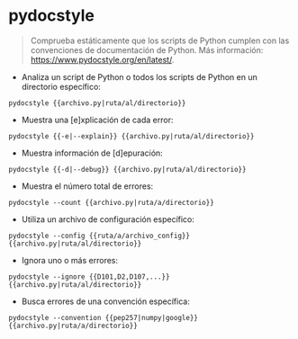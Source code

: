 # pydocstyle

> Comprueba estáticamente que los scripts de Python cumplen con las convenciones de documentación de Python.
> Más información: <https://www.pydocstyle.org/en/latest/>.

- Analiza un script de Python o todos los scripts de Python en un directorio específico:

`pydocstyle {{archivo.py|ruta/al/directorio}}`

- Muestra una [e]xplicación de cada error:

`pydocstyle {{-e|--explain}} {{archivo.py|ruta/al/directorio}}`

- Muestra información de [d]epuración:

`pydocstyle {{-d|--debug}} {{archivo.py|ruta/al/directorio}}`

- Muestra el número total de errores:

`pydocstyle --count {{archivo.py|ruta/a/directorio}}`

- Utiliza un archivo de configuración específico:

`pydocstyle --config {{ruta/a/archivo_config}} {{archivo.py|ruta/al/directorio}}`

- Ignora uno o más errores:

`pydocstyle --ignore {{D101,D2,D107,...}} {{archivo.py|ruta/al/directorio}}`

- Busca errores de una convención específica:

`pydocstyle --convention {{pep257|numpy|google}} {{archivo.py|ruta/a/directorio}}`

